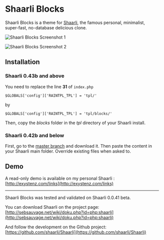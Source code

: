 # Shaarli Blocks

Shaarli Blocks is a theme for [Shaarli](https://github.com/shaarli/Shaarli), the famous personal, minimalist, super-fast, no-database delicious clone.

![Shaarli Blocks Screenshot 1](http://exystenz.com/files/shaarli-blocks/screen1.jpg)

![Shaarli Blocks Screenshot 2](http://exystenz.com/files/shaarli-blocks/screen2.jpg)

## Installation

### Shaarli 0.43b and above
You need to replace the line **31** of `index.php`

    $GLOBALS['config']['RAINTPL_TPL'] = 'tpl/'

by

    $GLOBALS['config']['RAINTPL_TPL'] = 'tpl/blocks/'

Then, copy the *blocks* folder in the *tpl* directory of your Shaarli install.

### Shaarli 0.42b and below
First, go to the [master branch](https://github.com/kalvn/shaarli-blocks/tree/master) and download it. Then paste the content in your Shaarli main folder. Override existing files when asked to.

## Demo
A read-only demo is available on my personal Shaarli : [http://exystenz.com/links](http://exystenz.com/links)

------------------------------------------------------------------------------

Shaarli Blocks was tested and validated on Shaarli 0.0.41 beta.

You can download Shaarli on the project page:
[http://sebsauvage.net/wiki/doku.php?id=php:shaarli](http://sebsauvage.net/wiki/doku.php?id=php:shaarli)

And follow the development on the Github project:
[https://github.com/shaarli/Shaarli](https://github.com/shaarli/Shaarli)